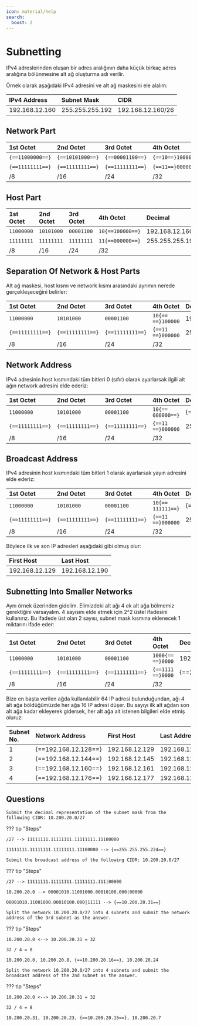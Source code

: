 ```yaml
---
icon: material/help
search:
  boost: 2
---
```


# Subnetting

IPv4 adreslerinden oluşan bir adres aralığının daha küçük birkaç adres aralığına bölünmesine alt ağ oluşturma adı verilir.

Örnek olarak aşağıdaki IPv4 adresini ve alt ağ maskesini ele alalım:

| IPv4 Address | Subnet Mask | CIDR |
|:---|:---|:---|
| 192.168.12.160 | 255.255.255.192 | 192.168.12.160/26 |

## Network Part

| 1st Octet | 2nd Octet | 3rd Octet | 4th Octet | Decimal |
|:---|:---|:---|:---|:---|
| `{==11000000==}` | `{==10101000==}` | `{==00001100==}` | `{==10==}100000` | 192.168.12.160{==/26==} |
| `{==11111111==}` | `{==11111111==}` | `{==11111111==}` | `{==11==}000000` | {==255.255.255.192==} |
| /8 | /16 | /24 | /32 ||

## Host Part

| 1st Octet | 2nd Octet | 3rd Octet | 4th Octet | Decimal |
|:---|:---|:---|:---|:---|
| `11000000` | `10101000` | `00001100` | `10{==100000==}` | 192.168.12.160/26 |
| `11111111` | `11111111` | `11111111` | `11{==000000==}` | 255.255.255.192 |
| /8 | /16 | /24 | /32 ||

## Separation Of Network & Host Parts

Alt ağ maskesi, host kısmı ve network kısmı arasındaki ayrımın nerede gerçekleşeceğini belirler:

| 1st Octet | 2nd Octet | 3rd Octet | 4th Octet | Decimal |
|:---|:---|:---|:---|:---|
| `11000000` | `10101000` | `00001100` | `10{== ==}100000` | 192.168.12.160/26 |
| `{==11111111==}` | `{==11111111==}` | `{==11111111==}` | `{==11 ==}000000` | 255.255.255.192 |
| /8 | /16 | /24 | /32 ||

## Network Address

IPv4 adresinin host kısmındaki tüm bitleri 0 (sıfır) olarak ayarlarsak ilgili alt ağın network adresini elde ederiz:

| 1st Octet | 2nd Octet | 3rd Octet | 4th Octet | Decimal |
|:---|:---|:---|:---|:---|
| `11000000` | `10101000` | `00001100` | `10{== 000000==}` | {==192.168.12.128==}/26 |
| `{==11111111==}` | `{==11111111==}` | `{==11111111==}` | `{==11 ==}000000` | 255.255.255.192 |
| /8 | /16 | /24 | /32 ||

## Broadcast Address

IPv4 adresinin host kısmındaki tüm bitleri 1 olarak ayarlarsak yayın adresini elde ederiz:

| 1st Octet | 2nd Octet | 3rd Octet | 4th Octet | Decimal |
|:---|:---|:---|:---|:---|
| `11000000` | `10101000` | `00001100` | `10{== 111111==}` | {==192.168.12.191==}/26 |
| `{==11111111==}` | `{==11111111==}` | `{==11111111==}` | `{==11 ==}000000` | 255.255.255.192 |
| /8 | /16 | /24 | /32 ||

Böylece ilk ve son IP adresleri aşağıdaki gibi olmuş olur:

| First Host | Last Host |
|:---|:---|
| 192.168.12.129 | 192.168.12.190 |

## Subnetting Into Smaller Networks

Aynı örnek üzerinden gidelim. Elimizdeki alt ağı 4 ek alt ağa bölmemiz gerektiğini varsayalım. 4 sayısını elde etmek için 2^2 üstel ifadesini kullanırız. Bu ifadede üst olan 2 sayısı, subnet mask kısmına eklenecek 1 miktarını ifade eder:

| 1st Octet | 2nd Octet | 3rd Octet | 4th Octet | Decimal |
|:---|:---|:---|:---|:---|
| `11000000` | `10101000` | `00001100` | `1000{== ==}0000` | 192.168.12.128{==/28==} |
| `{==11111111==}` | `{==11111111==}` | `{==11111111==}` | `{==1111 ==}0000` | {==255.255.255.240==} |
| /8 | /16 | /24 | /32 ||

Bize en başta verilen ağda kullanılabilir 64 IP adresi bulunduğundan, ağı 4 alt ağa böldüğümüzde her ağa 16 IP adresi düşer. Bu sayıyı ilk alt ağdan son alt ağa kadar ekleyerek gidersek, her alt ağa ait istenen bilgileri elde etmiş oluruz:

| Subnet No. | Network Address | First Host | Last Address | Broadcast Address |
|:---|:---|:---|:---|:---|
| 1 | {==192.168.12.128==} | 192.168.12.129 | 192.168.12.142 | {==192.168.12.143==} |
| 2 | {==192.168.12.144==} | 192.168.12.145 | 192.168.12.158 | {==192.168.12.159==} |
| 3 | {==192.168.12.160==} | 192.168.12.161 | 192.168.12.174 | {==192.168.12.175==} |
| 4 | {==192.168.12.176==} | 192.168.12.177 | 192.168.12.190 | {==192.168.12.191==} |

## Questions

```text
Submit the decimal representation of the subnet mask from the following CIDR: 10.200.20.0/27
```

??? tip "Steps"

    /27 --> 11111111.11111111.11111111.11100000

    11111111.11111111.11111111.11100000 --> {==255.255.255.224==}

```text
Submit the broadcast address of the following CIDR: 10.200.20.0/27
```

??? tip "Steps"

    /27 --> 11111111.11111111.11111111.111|00000

    10.200.20.0 --> 00001010.11001000.00010100.000|00000

    00001010.11001000.00010100.000|11111 --> {==10.200.20.31==}

```text
Split the network 10.200.20.0/27 into 4 subnets and submit the network address of the 3rd subnet as the answer.
```

??? tip "Steps"

    10.200.20.0 <--> 10.200.20.31 = 32

    32 / 4 = 8

    10.200.20.0, 10.200.20.8, {==10.200.20.16==}, 10.200.20.24

```text
Split the network 10.200.20.0/27 into 4 subnets and submit the broadcast address of the 2nd subnet as the answer.
```

??? tip "Steps"

    10.200.20.0 <--> 10.200.20.31 = 32

    32 / 4 = 8

    10.200.20.31, 10.200.20.23, {==10.200.20.15==}, 10.200.20.7
